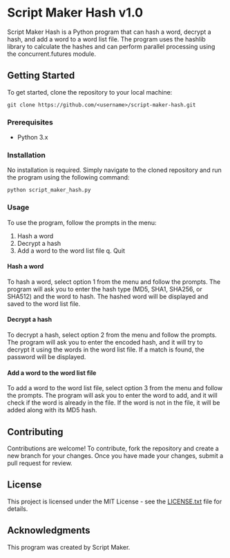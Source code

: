 # Script Maker Hash v1.0

Script Maker Hash is a Python program that can hash a word, decrypt a hash, and add a word to a word list file. The program uses the hashlib library to calculate the hashes and can perform parallel processing using the concurrent.futures module.

## Getting Started

To get started, clone the repository to your local machine:

```
git clone https://github.com/<username>/script-maker-hash.git
```

### Prerequisites

- Python 3.x

### Installation

No installation is required. Simply navigate to the cloned repository and run the program using the following command:

```
python script_maker_hash.py
```

### Usage

To use the program, follow the prompts in the menu:

1. Hash a word
2. Decrypt a hash
3. Add a word to the word list file
q. Quit

#### Hash a word

To hash a word, select option 1 from the menu and follow the prompts. The program will ask you to enter the hash type (MD5, SHA1, SHA256, or SHA512) and the word to hash. The hashed word will be displayed and saved to the word list file.

#### Decrypt a hash

To decrypt a hash, select option 2 from the menu and follow the prompts. The program will ask you to enter the encoded hash, and it will try to decrypt it using the words in the word list file. If a match is found, the password will be displayed.

#### Add a word to the word list file

To add a word to the word list file, select option 3 from the menu and follow the prompts. The program will ask you to enter the word to add, and it will check if the word is already in the file. If the word is not in the file, it will be added along with its MD5 hash.

## Contributing

Contributions are welcome! To contribute, fork the repository and create a new branch for your changes. Once you have made your changes, submit a pull request for review.

## License

This project is licensed under the MIT License - see the [LICENSE.txt](LICENSE.txt) file for details.

## Acknowledgments

This program was created by Script Maker.

